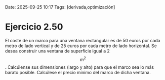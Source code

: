 Date: 2025-09-25 10:17
Tags: [derivada,optimización]

# Ejercicio 2.50

 
El coste de un marco para una ventana rectangular es de 50 euros por cada metro de lado vertical y de 25 euros por cada metro de lado
horizontal. Se desea construir una ventana de superficie igual a 2  $$ m^2$$  . Calcúlense sus dimensiones (largo y alto) para que el marco sea
lo más barato posible. Calcúlese el precio mínimo del marco de dicha ventana.
